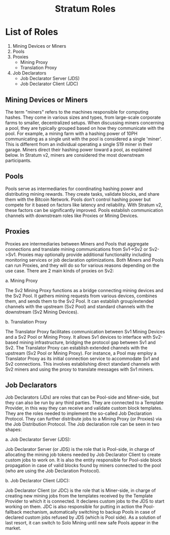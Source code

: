 <h1 align="center">
  Stratum Roles
</h1>

# List of Roles

1. Mining Devices or Miners
2. Pools
3. Proxies
    - Mining Proxy
    - Translation Proxy
4. Job Declarators
    - Job Declarator Server (JDS)
    - Job Declarator Client (JDC)

## Mining Devices or Miners

The term "miners" refers to the machines responsible for computing hashes. They come in various sizes and types, from large-scale corporate farms to smaller, decentralized setups. When discussing miners concerning a pool, they are typically grouped based on how they communicate with the pool. For example, a mining farm with a hashing power of 10PH communicating as a single unit with the pool is considered a single 'miner'. This is different from an individual operating a single S19 miner in their garage. Miners direct their hashing power toward a pool, as explained below. In Stratum v2, miners are considered the most downstream participants.

## Pools

Pools serve as intermediaries for coordinating hashing power and distributing mining rewards. They create tasks, validate blocks, and share them with the Bitcoin Network. Pools don't control hashing power but compete for it based on factors like latency and reliability. With Stratum v2, these factors can be significantly improved. Pools establish communication channels with downstream roles like Proxies or Mining Devices.

## Proxies

Proxies are intermediaries between Miners and Pools that aggregate connections and translate mining communications from Sv1->Sv2 or Sv2->Sv1. Proxies may optionally provide additional functionality including monitoring services or job declaration optimizations. Both Miners and Pools can run Proxies, and they will do so for various reasons depending on the use case. There are 2 main kinds of proxies on Sv2:

a. Mining Proxy

The Sv2 Mining Proxy functions as a bridge connecting mining devices and the Sv2 Pool. It gathers mining requests from various devices, combines them, and sends them to the Sv2 Pool. It can establish group/extended channels with the upstream (Sv2 Pool) and standard channels with the downstream (Sv2 Mining Devices).

b. Translation Proxy

The Translator Proxy facilitates communication between Sv1 Mining Devices and a Sv2 Pool or Mining Proxy. It allows Sv1 devices to interface with Sv2-based mining infrastructure, bridging the protocol gap between Sv1 and Sv2. The Translator Proxy can establish extended channels with the upstream (Sv2 Pool or Mining Proxy). For instance, a Pool may employ a Translator Proxy as its initial connection service to accommodate Sv1 and Sv2 connections. This involves establishing direct standard channels with Sv2 miners and using the proxy to translate messages with Sv1 miners.

## Job Declarators

Job Declarators (JDs) are roles that can be Pool-side and Miner-side, but they can also be run by any third parties. They are connected to a Template Provider, in this way they can receive and validate custom block templates. They are the roles needed to implement the so-called Job Declaration Protocol. They can further distribute jobs to a Mining Proxy (or Proxies) via the Job Distribution Protocol. The Job declaration role can be seen in two shapes:

a. Job Declarator Server (JDS):

Job Declarator Server (or JDS) is the role that is Pool-side, in charge of allocating the mining job tokens needed by Job Declarator Client to create custom jobs to work on. It is also the entity responsible for Pool-side block propagation in case of valid blocks found by miners connected to the pool (who are using the Job Declaration Protocol).

b. Job Declarator Client (JDC):

Job Declarator Client (or JDC) is the role that is Miner-side, in charge of creating new mining jobs from the templates received by the Template Provider to which it is connected. It declares custom jobs to the JDS to start working on them. JDC is also responsible for putting in action the Pool-fallback mechanism, automatically switching to backup Pools in case of declared custom jobs refused by JDS (which is Pool side). As a solution of last resort, it can switch to Solo Mining until new safe Pools appear in the market.
